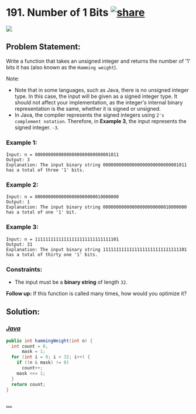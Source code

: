 # 191. Number of 1 Bits [![share]](https://leetcode.com/problems/number-of-1-bits/)

![][easy]

## Problem Statement:

Write a function that takes an unsigned integer and returns the number of '1' bits it has (also known as the `Hamming weight`).

Note:

- Note that in some languages, such as Java, there is no unsigned integer type. In this case, the input will be given as a signed integer type. It should not affect your implementation, as the integer's internal binary representation is the same, whether it is signed or unsigned.
- In Java, the compiler represents the signed integers using `2's complement notation`. Therefore, in **Example 3**, the input represents the signed integer. `-3`.

### Example 1:

```
Input: n = 00000000000000000000000000001011
Output: 3
Explanation: The input binary string 00000000000000000000000000001011 has a total of three '1' bits.
```

### Example 2:

```
Input: n = 00000000000000000000000010000000
Output: 1
Explanation: The input binary string 00000000000000000000000010000000 has a total of one '1' bit.
```

### Example 3:

```
Input: n = 11111111111111111111111111111101
Output: 31
Explanation: The input binary string 11111111111111111111111111111101 has a total of thirty one '1' bits.
```

### Constraints:

- The input must be a **binary string** of length `32`.

**Follow up:** If this function is called many times, how would you optimize it?

## Solution:

### [_Java_](./NumberOfOneBits.java)

```java
public int hammingWeight(int n) {
  int count = 0,
      mask = 1;
  for (int i = 0; i < 32; i++) {
    if ((n & mask) != 0)
      count++;
    mask <<= 1;
  }
  return count;
}
```

### [_..._]()

```

```

<!----------------------------------{ link }--------------------------------->

[share]: https://img.icons8.com/external-anggara-blue-anggara-putra/20/000000/external-share-user-interface-basic-anggara-blue-anggara-putra-2.png
[easy]: https://img.shields.io/badge/Difficulty-Easy-bright.svg
[medium]: https://img.shields.io/badge/Difficulty-Medium-yellow.svg
[hard]: https://img.shields.io/badge/Difficulty-Hard-red.svg
